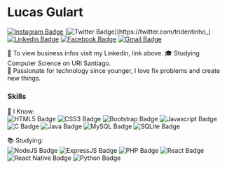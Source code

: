 # Lucas Gulart
<!--
🧠 *CEO on Brainless*.
-->
[![Instagram Badge](https://img.shields.io/badge/-@tridentinho_-dd0606?&style=for-the-badge&logo=instagram&logoColor=white&link=https://instagram.com/tridentinho)](https://instagram.com/tridentinho)
[![Twitter Badge](https://img.shields.io/badge/-@tridentinho_-dd0606?style=for-the-badge&logo=twitter&logoColor=white&link=https://twitter.com/tridentinho_)](https://twitter.com/tridentinho_) 
[![Linkedin Badge](https://img.shields.io/badge/-Lucas%20Gulart-dd0606?style=for-the-badge&logo=Linkedin&logoColor=white&link=https://linkedin.com/in/gulartlucas/)](https://www.linkedin.com/in/gulartlucas/) 
[![Facebook Badge](https://img.shields.io/badge/-Lucas%20Gulart-dd0606?&style=for-the-badge&logo=facebook&logoColor=white&link=https://facebook.com/tridentinho/)](https://facebook.com/tridentinho/)
[![Gmail Badge](https://img.shields.io/badge/-olucasgulart@gmail.com-dd0606?style=for-the-badge&logo=Gmail&logoColor=white&link=mailto:olucasgulart@gmail.com)](mailto:olucasgulart@gmail.com)

🚀 To view business infos visit my Linkedin, link above.
🎓 Studying Computer Science on URI Santiago. <br>
💞 Passionate for technology since younger, I love fix problems and create new things. <br>
<!--I know about Web Development using Javascript, CSS (Bootstrap Framework too), PHP, NodeJS and i'm learning ReactJS (React Native too, for mobile), and more. 
-->
### **Skills** <br>
🎯 I Know: <br>
![HTML5 Badge](https://img.shields.io/badge/html5%20-%23E34F26.svg?&style=for-the-badge&logo=html5&logoColor=white)
![CSS3 Badge](https://img.shields.io/badge/css3%20-%231572B6.svg?&style=for-the-badge&logo=css3&logoColor=white)
![Bootstrap Badge](https://img.shields.io/badge/bootstrap%20-%23563D7C.svg?&style=for-the-badge&logo=bootstrap&logoColor=white)
![Javascript Badge](https://img.shields.io/badge/javascript%20-%23323330.svg?&style=for-the-badge&logo=javascript&logoColor=%23F7DF1E)
![C Badge](https://img.shields.io/badge/c%20-%2300599C.svg?&style=for-the-badge&logo=c&logoColor=white)
![Java Badge](https://img.shields.io/badge/java-%23ED8B00.svg?&style=for-the-badge&logo=java&logoColor=white)
![MySQL Badge](https://img.shields.io/badge/mysql-%2300f.svg?&style=for-the-badge&logo=mysql&logoColor=white)
![SQLite Badge](https://img.shields.io/badge/sqlite-%2307405e.svg?&style=for-the-badge&logo=sqlite&logoColor=white)

📚 Studying: <br>
![NodeJS Badge](https://img.shields.io/badge/node.js%20-%2343853D.svg?&style=for-the-badge&logo=node.js&logoColor=white)
![ExpressJS Badge](https://img.shields.io/badge/express.js%20-%23404d59.svg?&style=for-the-badge)
![PHP Badge](https://img.shields.io/badge/php-%23777BB4.svg?&style=for-the-badge&logo=php&logoColor=white)
![React Badge](https://img.shields.io/badge/react%20-%2320232a.svg?&style=for-the-badge&logo=react&logoColor=%2361DAFB)
![React Native Badge](https://img.shields.io/badge/react_native%20-%2320232a.svg?&style=for-the-badge&logo=react&logoColor=%2361DAFB)
![Python Badge](https://img.shields.io/badge/python%20-%2314354C.svg?&style=for-the-badge&logo=python&logoColor=white)

<!--
💬 Other skills: <br>
![Office Badge](https://img.shields.io/badge/Microsoft%20Office-D83B01?logo=microsoft-office&logoColor=white&style=for-the-badge)
![Excel Badge](	https://img.shields.io/badge/Microsoft%20Excel-217346?logo=microsoft-excel&logoColor=white&style=for-the-badge)
![PowerPoint Badge](https://img.shields.io/badge/Microsoft%20PowerPoint-B7472A?logo=microsoft-powerpoint&logoColor=white&style=for-the-badge)
![Word Badge](https://img.shields.io/badge/Microsoft%20Word-2B579A?logo=microsoft-word&logoColor=white&style=for-the-badge)
-->
<!--
**tridentinho/tridentinho** is a ✨ _special_ ✨ repository because its `README.md` (this file) appears on your GitHub profile.
-->
